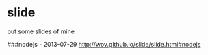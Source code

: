 slide
=====

put some slides of mine


###nodejs - 2013-07-29
http://wov.github.io/slide/slide.html#nodejs

